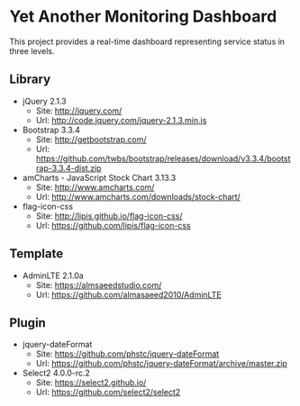 # Yet Another Monitoring Dashboard

This project provides a real-time dashboard representing service status in three levels.

## Library
* jQuery 2.1.3
    - Site: http://jquery.com/
    - Url: http://code.jquery.com/jquery-2.1.3.min.js
* Bootstrap 3.3.4
    - Site: http://getbootstrap.com/
    - Url: https://github.com/twbs/bootstrap/releases/download/v3.3.4/bootstrap-3.3.4-dist.zip
* amCharts - JavaScript Stock Chart 3.13.3 
    - Site: http://www.amcharts.com/
    - Url: http://www.amcharts.com/downloads/stock-chart/
* flag-icon-css
    - Site: http://lipis.github.io/flag-icon-css/
    - Url: https://github.com/lipis/flag-icon-css

## Template
* AdminLTE 2.1.0a
    - Site: https://almsaeedstudio.com/
    - Url: https://github.com/almasaeed2010/AdminLTE

## Plugin
* jquery-dateFormat
    - Site: https://github.com/phstc/jquery-dateFormat
    - Url: https://github.com/phstc/jquery-dateFormat/archive/master.zip
* Select2 4.0.0-rc.2
    - Site: https://select2.github.io/
    - Url: https://github.com/select2/select2

